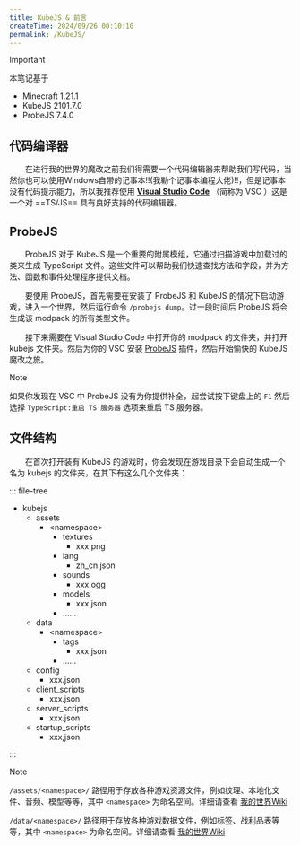 ```yaml
---
title: KubeJS & 前言
createTime: 2024/09/26 00:10:10
permalink: /KubeJS/
---
```


> [!important]
> 本笔记基于
>
> - Minecraft 1.21.1
> - KubeJS 2101.7.0
> - ProbeJS 7.4.0

## 代码编译器

&emsp;&emsp;在进行我的世界的魔改之前我们得需要一个代码编辑器来帮助我们写代码，当然你也可以使用Windows自带的记事本!!(我勒个记事本编程大佬)!!，但是记事本没有代码提示能力，所以我推荐使用 [**Visual Studio Code**](https://code.visualstudio.com/) （简称为 VSC ）这是一个对 ==TS/JS== 具有良好支持的代码编辑器。

## ProbeJS

&emsp;&emsp;ProbeJS 对于 KubeJS 是一个重要的附属模组，它通过扫描游戏中加载过的类来生成 TypeScript 文件。这些文件可以帮助我们快速查找方法和字段，并为方法、函数和事件处理程序提供文档。

&emsp;&emsp;要使用 ProbeJS，首先需要在安装了 ProbeJS 和 KubeJS 的情况下启动游戏，进入一个世界，然后运行命令 `/probejs dump`。过一段时间后 ProbeJS 将会生成该 modpack 的所有类型文件。

&emsp;&emsp;接下来需要在 Visual Studio Code 中打开你的 modpack 的文件夹，并打开 kubejs 文件夹。然后为你的 VSC 安装 [ProbeJS](https://marketplace.visualstudio.com/items?itemName=Prunoideae.probejs) 插件，然后开始愉快的 KubeJS 魔改之旅。

> [!note]
>
> 如果你发现在 VSC 中 ProbeJS 没有为你提供补全，起尝试按下键盘上的 `F1` 然后选择 `TypeScript:重启 TS 服务器` 选项来重启 TS 服务器。

## 文件结构

&emsp;&emsp;在首次打开装有 KubeJS 的游戏时，你会发现在游戏目录下会自动生成一个名为 kubejs 的文件夹，在其下有这么几个文件夹：

::: file-tree

- kubejs
  - assets
    - \<namespace>
      - textures
        - xxx.png
      - lang
        - zh_cn.json
      - sounds
        - xxx.ogg
      - models
        - xxx.json
      - ……
  - data
    - \<namespace>
      - tags
        - xxx.json
      - ……
  - config
    - xxx.json
  - client_scripts
    - xxx.json
  - server_scripts
    - xxx.json
  - startup_scripts
    - xxx,json

:::

>[!note]
>
> `/assets/<namespace>/` 路径用于存放各种游戏资源文件，例如纹理、本地化文件、音频、模型等等，其中 `<namespace>` 为命名空间。详细请查看 [我的世界Wiki](https://zh.minecraft.wiki/w/资源包#文件结构)
>
> `/data/<namespace>/` 路径用于存放各种游戏数据文件，例如标签、战利品表等等，其中 `<namespace>` 为命名空间。详细请查看 [我的世界Wiki](https://zh.minecraft.wiki/w/数据包#文件夹结构)
